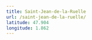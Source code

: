 ```yaml
---
title: Saint-Jean-de-la-Ruelle
url: /saint-jean-de-la-ruelle/
latitude: 47.904
longitude: 1.862
---
```

